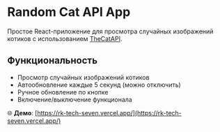 # Random Cat API App

Простое React-приложение для просмотра случайных изображений котиков с использованием [TheCatAPI](https://thecatapi.com/).

## Функциональность

- Просмотр случайных изображений котиков
- Автообновление каждые 5 секунд (можно отключить)
- Ручное обновление по кнопке
- Включение/выключение функционала

🌐 **Демо**: [https://rk-tech-seven.vercel.app/](https://rk-tech-seven.vercel.app/)
